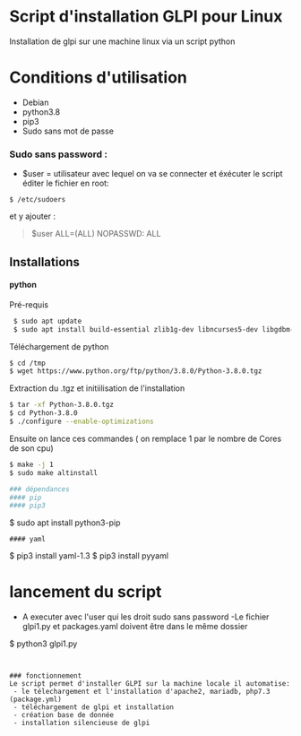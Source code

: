 # Script d'installation GLPI pour Linux
Installation de glpi sur une machine linux via un script python 

# Conditions d'utilisation
  - Debian
  - python3.8
  - pip3
  - Sudo sans mot de passe 
  
### Sudo sans password : 
- $user = utilisateur avec lequel on va se connecter et éxécuter le script
éditer le fichier en root:
```
$ /etc/sudoers 
```
et y ajouter :
>$user ALL=(ALL) NOPASSWD: ALL
## Installations
#### python
Pré-requis
```sh
 $ sudo apt update
 $ sudo apt install build-essential zlib1g-dev libncurses5-dev libgdbm-dev libnss3-dev libssl-dev libreadline-dev libffi-dev wget
```
Téléchargement de python
```sh
$ cd /tmp
$ wget https://www.python.org/ftp/python/3.8.0/Python-3.8.0.tgz
```
Extraction du .tgz et initiilisation de l'installation
```sh
$ tar -xf Python-3.8.0.tgz
$ cd Python-3.8.0
$ ./configure --enable-optimizations
```
Ensuite on lance ces commandes ( on remplace 1 par le nombre de Cores de son cpu)
```sh
$ make -j 1
$ sudo make altinstall

### dépendances
#### pip
#### pip3
```
$ sudo apt install python3-pip
```
#### yaml
```
$ pip3 install yaml-1.3
$ pip3 install pyyaml

# lancement du script
  - A executer avec l'user qui les droit sudo sans password 
  -Le fichier glpi1.py et packages.yaml doivent être dans le même dossier
  
$ python3 glpi1.py
```

 
### fonctionnement
Le script permet d'installer GLPI sur la machine locale il automatise:
 - le télechargement et l'installation d'apache2, mariadb, php7.3 (package.yml)
 - téléchargement de glpi et installation
 - création base de donnée 
 - installation silencieuse de glpi 
